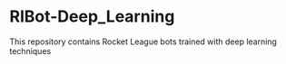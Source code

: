 # RlBot-Deep_Learning
This repository contains Rocket League bots trained with deep learning techniques
